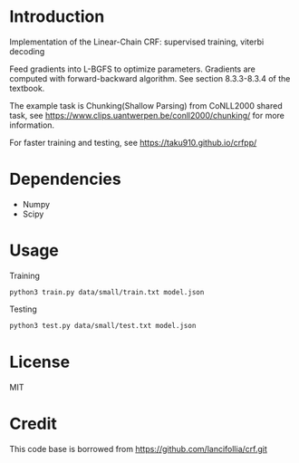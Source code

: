 # Introduction

Implementation of the Linear-Chain CRF: supervised training, viterbi decoding

Feed gradients into L-BGFS to optimize parameters. Gradients are computed with forward-backward algorithm. See section 8.3.3-8.3.4 of the textbook.

The example task is Chunking(Shallow Parsing) from CoNLL2000 shared task, see https://www.clips.uantwerpen.be/conll2000/chunking/ for more information.

For faster training and testing, see https://taku910.github.io/crfpp/
# Dependencies

- Numpy
- Scipy

# Usage

Training
```
python3 train.py data/small/train.txt model.json
```
Testing
```sh
python3 test.py data/small/test.txt model.json
```

# License
MIT

# Credit
This code base is borrowed from https://github.com/lancifollia/crf.git
